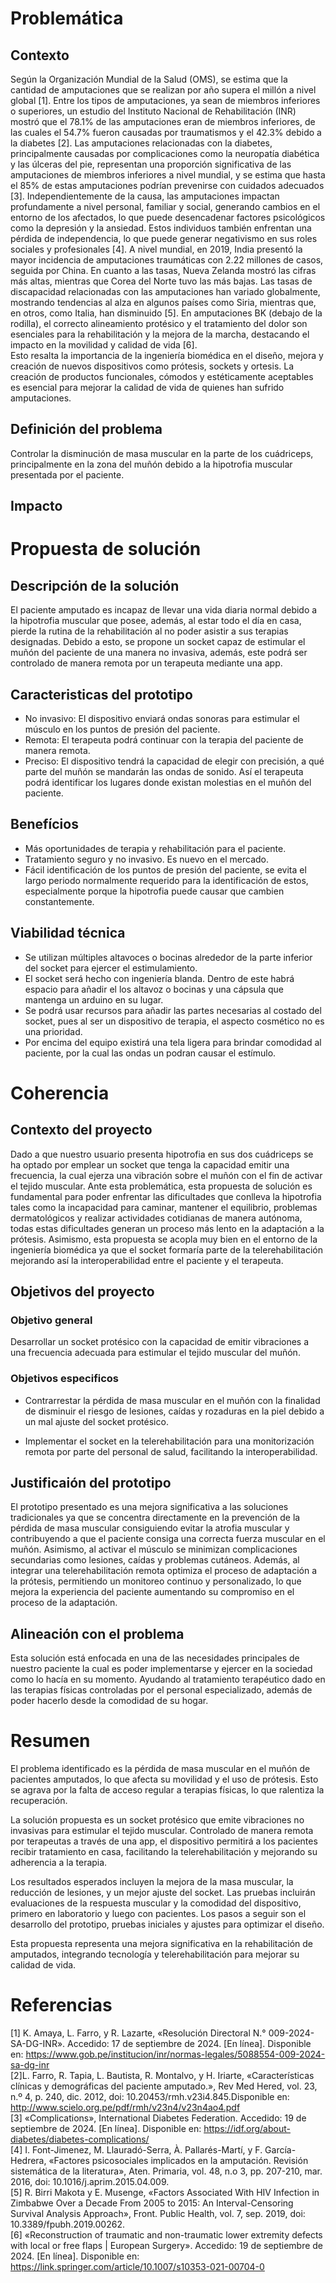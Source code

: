 # Problemática
## Contexto
Según la Organización Mundial de la Salud (OMS), se estima que la cantidad de amputaciones que se realizan por año supera el millón a nivel global [1]. Entre los tipos de amputaciones, ya sean de miembros inferiores o superiores, un estudio del Instituto Nacional de Rehabilitación (INR) mostró que el 78.1% de las amputaciones eran de miembros inferiores, de las cuales el 54.7% fueron causadas por traumatismos y el 42.3% debido a la diabetes [2]. Las amputaciones relacionadas con la diabetes, principalmente causadas por complicaciones como la neuropatía diabética y las úlceras del pie, representan una proporción significativa de las amputaciones de miembros inferiores a nivel mundial, y se estima que hasta el 85% de estas amputaciones podrían prevenirse con cuidados adecuados [3].
Independientemente de la causa, las amputaciones impactan profundamente a nivel personal, familiar y social, generando cambios en el entorno de los afectados, lo que puede desencadenar factores psicológicos como la depresión y la ansiedad. Estos individuos también enfrentan una pérdida de independencia, lo que puede generar negativismo en sus roles sociales y profesionales [4].
A nivel mundial, en 2019, India presentó la mayor incidencia de amputaciones traumáticas con 2.22 millones de casos, seguida por China. En cuanto a las tasas, Nueva Zelanda mostró las cifras más altas, mientras que Corea del Norte tuvo las más bajas. Las tasas de discapacidad relacionadas con las amputaciones han variado globalmente, mostrando tendencias al alza en algunos países como Siria, mientras que, en otros, como Italia, han disminuido [5]. En amputaciones BK (debajo de la rodilla), el correcto alineamiento protésico y el tratamiento del dolor son esenciales para la rehabilitación y la mejora de la marcha, destacando el impacto en la movilidad y calidad de vida [6].<br>
Esto resalta la importancia de la ingeniería biomédica en el diseño, mejora y creación de nuevos dispositivos como prótesis, sockets y ortesis. La creación de productos funcionales, cómodos y estéticamente aceptables es esencial para mejorar la calidad de vida de quienes han sufrido amputaciones.<br>


## Definición del problema 

Controlar la disminución de masa muscular en la parte de los cuádriceps, principalmente en la zona del muñón debido a la hipotrofia muscular presentada por el paciente.<br>

## Impacto
# Propuesta de solución
## Descripción de la solución
El paciente amputado es incapaz de llevar una vida diaria normal debido a la hipotrofia muscular que posee, además, al estar todo el día en casa, pierde la rutina de la rehabilitación al no poder asistir a sus terapias designadas. Debido a esto, se propone un socket capaz de estimular el muñón del paciente de una manera no invasiva, además, este podrá ser controlado de manera remota por un terapeuta mediante una app.
## Caracteristicas del prototipo
- No invasivo: El dispositivo enviará ondas sonoras para estimular el músculo en los puntos de presión del paciente.<br>
- Remota: El terapeuta podrá continuar con la terapia del paciente de manera remota.<br>
- Preciso: El  dispositivo tendrá la capacidad de elegir con precisión, a qué parte del muñón se mandarán las ondas de sonido. Así el 
  terapeuta podrá identificar los lugares donde existan molestias en el muñón del paciente.<br>

## Benefícios
- Más oportunidades de terapia y rehabilitación para el paciente.<br>
- Tratamiento seguro y no invasivo. Es nuevo en el mercado.<br>
- Fácil identificación de los puntos de presión del paciente, se evita el largo periodo normalmente requerido para la identificación de 
  estos, especialmente porque la hipotrofia puede causar que cambien constantemente.<br>

## Viabilidad técnica
- Se utilizan múltiples altavoces o bocinas alrededor de la parte inferior del socket para ejercer el estimulamiento.<br>
- El socket será hecho con ingeniería blanda. Dentro de este habrá espacio para añadir el los altavoz o bocinas y una cápsula que 
  mantenga un arduino en su lugar.<br>
- Se podrá usar recursos para añadir las partes necesarias al costado del socket, pues al ser un dispositivo de terapia, el aspecto 
  cosmético no es una prioridad.<br>
- Por encima del equipo existirá una tela ligera para brindar comodidad al paciente, por la cual las ondas un podran causar el estímulo.<br>

# Coherencia

## Contexto del proyecto
Dado a que nuestro usuario presenta hipotrofia en sus dos cuádriceps se ha optado por emplear un socket que tenga la capacidad emitir una frecuencia, la cual ejerza una vibración sobre el muñón con el fin de activar el tejido muscular. Ante esta problemática, esta propuesta de solución es fundamental para poder enfrentar las dificultades que conlleva la hipotrofia tales como la incapacidad para caminar, mantener el equilibrio, problemas dermatológicos y realizar actividades cotidianas de manera autónoma, todas estas dificultades generan un proceso más lento en la adaptación a la prótesis. Asimismo, esta propuesta se acopla muy bien en el entorno de la ingeniería biomédica ya que el socket formaría parte de la telerehabilitación mejorando así la interoperabilidad entre el paciente y el terapeuta. <br>

## Objetivos del proyecto

### Objetivo general

Desarrollar un socket protésico con la capacidad de emitir vibraciones a una frecuencia adecuada para estimular el tejido muscular del muñón.<br>

### Objetivos especificos 

- Contrarrestar la pérdida de masa muscular en el muñón con la finalidad de disminuir el riesgo de lesiones, caídas y rozaduras en la 
  piel debido a un mal ajuste del socket protésico.<br>

- Implementar el socket en la telerehabilitación para una monitorización remota por parte del personal de salud, facilitando la 
  interoperabilidad. <br>

## Justificaión del prototipo

El prototipo presentado es una mejora significativa a las soluciones tradicionales ya que se concentra directamente en la  prevención de la pérdida de masa muscular consiguiendo evitar la atrofia muscular y contribuyendo a que el paciente consiga una correcta fuerza muscular en el muñón. Asimismo, al activar el músculo se minimizan complicaciones secundarias como lesiones, caídas y problemas cutáneos. Además, al integrar una telerehabilitación remota optimiza el proceso de adaptación a la prótesis, permitiendo un monitoreo continuo y personalizado, lo que mejora la experiencia del paciente aumentando su compromiso en el proceso de la adaptación.

## Alineación con el problema

Esta solución está enfocada en una de las necesidades principales de nuestro paciente la cual es poder implementarse y ejercer en la sociedad como lo hacía en su momento. Ayudando al tratamiento terapéutico dado en las terapias físicas controladas por el personal especializado, además de poder hacerlo desde la comodidad de su hogar.<br>

# Resumen

El problema identificado es la pérdida de masa muscular en el muñón de pacientes amputados, lo que afecta su movilidad y el uso de prótesis. Esto se agrava por la falta de acceso regular a terapias físicas, lo que ralentiza la recuperación.

La solución propuesta es un socket protésico que emite vibraciones no invasivas para estimular el tejido muscular. Controlado de manera remota por terapeutas a través de una app, el dispositivo permitirá a los pacientes recibir tratamiento en casa, facilitando la telerehabilitación y mejorando su adherencia a la terapia.

Los resultados esperados incluyen la mejora de la masa muscular, la reducción de lesiones, y un mejor ajuste del socket. Las pruebas incluirán evaluaciones de la respuesta muscular y la comodidad del dispositivo, primero en laboratorio y luego con pacientes. Los pasos a seguir son el desarrollo del prototipo, pruebas iniciales y ajustes para optimizar el diseño.

Esta propuesta representa una mejora significativa en la rehabilitación de amputados, integrando tecnología y telerehabilitación para mejorar su calidad de vida.

# Referencias
[1] K. Amaya, L. Farro, y R. Lazarte, «Resolución Directoral N.° 009-2024-SA-DG-INR». Accedido: 17 de septiembre de 2024. [En línea]. Disponible en: https://www.gob.pe/institucion/inr/normas-legales/5088554-009-2024-sa-dg-inr<br>
[2]L. Farro, R. Tapia, L. Bautista, R. Montalvo, y H. Iriarte, «Características clínicas y demográficas del paciente amputado.», Rev Med Hered, vol. 23, n.º 4, p. 240, dic. 2012, doi: 10.20453/rmh.v23i4.845.Disponible en: http://www.scielo.org.pe/pdf/rmh/v23n4/v23n4ao4.pdf<br>
[3] «Complications», International Diabetes Federation. Accedido: 19 de septiembre de 2024. [En línea]. Disponible en: https://idf.org/about-diabetes/diabetes-complications/<br>
[4] I. Font-Jimenez, M. Llauradó-Serra, À. Pallarés-Martí, y F. García-Hedrera, «Factores psicosociales implicados en la amputación. Revisión sistemática de la literatura», Aten. Primaria, vol. 48, n.o 3, pp. 207-210, mar. 2016, doi: 10.1016/j.aprim.2015.04.009.<br>
[5] R. Birri Makota y E. Musenge, «Factors Associated With HIV Infection in Zimbabwe Over a Decade From 2005 to 2015: An Interval-Censoring Survival Analysis Approach», Front. Public Health, vol. 7, sep. 2019, doi: 10.3389/fpubh.2019.00262.<br>
[6] «Reconstruction of traumatic and non-traumatic lower extremity defects with local or free flaps | European Surgery». Accedido: 19 de septiembre de 2024. [En línea]. Disponible en: https://link.springer.com/article/10.1007/s10353-021-00704-0<br>

